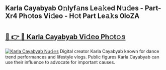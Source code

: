 ## Karla Cayabyab O𝚗lyf𝚊ns Le𝚊𝚔ed N𝚞𝚍es - Part-Xr4 Ph𝚘tos Vi𝚍eo - H𝚘t Part Le𝚊𝚔s 0loZA

# <h2><a href="http://hf5cp9.feru.top/?c=Karla+Cayabyab">🔗 👉 🔴 Karla Cayabyab Vi𝚍𝚎o Ph𝚘t𝚘𝚜</a></h2>

[![Karla Cayabyab Nu𝚍𝚎s](https://i.imgur.com/0TWrTi3.gif)](http://hf5cp9.feru.top/?c=Karla+Cayabyab)
Digital creator Karla Cayabyab known for dance trend performances and lifestyle vlogs. Public figures Karla Cayabyab can use their influence to advocate for important causes. 

